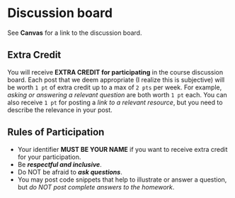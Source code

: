 # Discussion board
See **Canvas** for a link to the discussion board.

## Extra Credit
You will receive **EXTRA CREDIT for participating** in the course discussion board. Each post that we deem appropriate (I realize this is subjective) will be worth `1 pt` of extra credit up to a max of `2 pts` per week. For example, *asking or answering a relevant question* are both worth `1 pt` each. You can also receive `1 pt` for posting a *link to a relevant resource*, but you need to describe the relevance in your post.

## Rules of Participation
- Your identifier **MUST BE YOUR NAME** if you want to receive extra credit for your participation.
- Be ***respectful and inclusive***.
- Do NOT be afraid to ***ask questions***.
- You may post code snippets that help to illustrate or answer a question, but *do NOT post complete answers to the homework*.
